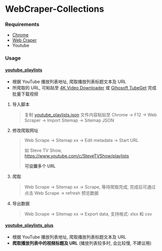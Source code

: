 # WebCraper-Collections

### Requirements
* [Chrome](https://www.google.com/chrome/)
* [Web Craper](https://webscraper.io/)
* Youtube

### Usage
#### [youtube_playlists](https://github.com/Buliet/WebCraper-Collections/blob/master/youtube_playlists.json)
* 根据 YouTube 播放列表地址, 爬取播放列表标题文本及 URL
* 所爬取的 URL, 可粘贴至 [4K Video Downloader](https://www.4kdownload.com/products/videodownloader/17) 或 [
Gihosoft TubeGet](https://www.gihosoft.com/free-youtube-downloader.html) 完成批量下载视频

1. 导入脚本

   > 复制 [youtube_playlists.json](https://github.com/Buliet/WebCraper-Collections/blob/master/youtube_playlists.json) 文件内容粘贴至 Chrome -> F12 -> Web Scraper -> Import Sitemap -> Sitemap JSON

2. 修改爬取网址

   >  Web Scrape -> Sitemap xx -> Edit metadata -> Start URL
   >  
   >  如 Steve TV Show, https://www.youtube.com/c/SteveTVShow/playlists
   >  
   >  **可设置多个 URL**

3. 爬取

   >  Web Scrape -> Sitemap xx -> Scrape, 等待爬取完成, 完成后可通过点击 Web Scrape -> refresh 预览数据

4. 导出数据

   >  Web Scrape -> Sitemap xx -> Export data, 支持格式: xlsx 和 csv
   
#### [youtube_playlists_plus](https://github.com/Buliet/WebCraper-Collections/blob/master/youtube_playlists_plus.json)
* 根据 YouTube 播放列表地址, 爬取播放列表标题文本及 URL
* **爬取播放列表中的视频标题及 URL** (播放列表较多时, 会比较慢, 不建议用)
